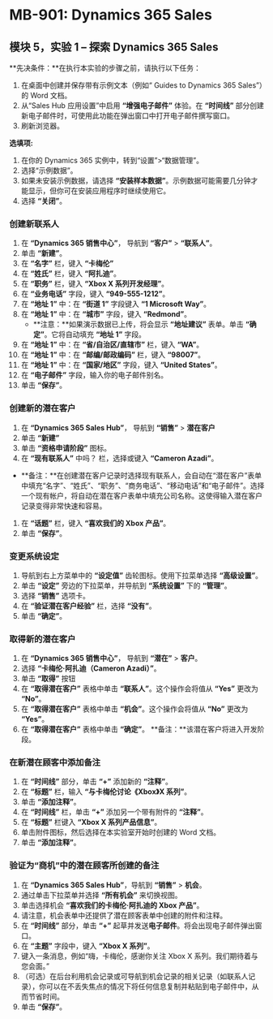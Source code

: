 ﻿---
lab:
    title: '实验室教学 01：探索 Dynamics 365 Sales'
    module: '模块 05：Dynamics 365 Sales 简介'
---

# MB-901: Dynamics 365 Sales
## 模块 5，实验 1 – 探索 Dynamics 365 Sales

**先决条件：**在执行本实验的步骤之前，请执行以下任务：

1. 在桌面中创建并保存带有示例文本（例如“ Guides to Dynamics 365 Sales”）的 Word 文档。
1. 从“Sales Hub 应用设置”中启用 **“增强电子邮件”** 体验。在 **“时间线”** 部分创建新电子邮件时，可使用此功能在弹出窗口中打开电子邮件撰写窗口。
1. 刷新浏览器。

**选填项:**
 
1. 在你的 Dynamics 365 实例中，转到“设置”>“数据管理”。
1. 选择“示例数据”。
1. 如果未安装示例数据，请选择 **“安装样本数据”**。示例数据可能需要几分钟才能显示，但你可在安装应用程序时继续使用它。
1. 选择 **“关闭”**。

### 创建新联系人

1. 在 **“Dynamics 365 销售中心”**， 导航到 **“客户”** > **“联系人”**。
1. 单击 **“新建”**。
1. 在 **“名字”** 栏，键入 **“卡梅伦”**
1. 在 **“姓氏”** 栏，键入 **“阿扎迪”**。
1. 在 **“职务”** 栏，键入 **“Xbox X 系列开发经理”**。
1. 在 **“业务电话”** 字段，键入 **“949-555-1212”**。
1. 在 **“地址 1”** 中：在 **“街道 1”** 字段键入 **“1 Microsoft Way”**。
1. 在 **“地址 1”** 中：在 **“城市”** 字段，键入 **“Redmond”**。
    - **注意：**如果演示数据已上传，将会显示 **“地址建议”** 表单。单击 **“确定”**。它将自动填充 **“地址 1”** 字段。 
1. 在 **“地址 1”** 中：在 **“省/自治区/直辖市”** 栏，键入 **“WA”**。
1. 在 **“地址 1”** 中：在 **“邮编/邮政编码”** 栏，键入 **“98007”**。
1. 在 **“地址 1”** 中：在 **“国家/地区”** 字段，键入 **“United States”**。
1. 在 **“电子邮件”** 字段，输入你的电子邮件别名。
1. 单击 **“保存”**。

### 创建新的潜在客户

1. 在 **“Dynamics 365 Sales Hub”**， 导航到 **“销售”** > **潜在客户**
1. 单击 **“新建”**
1. 单击 **“资格申请阶段”** 图标。
1. 在 **“现有联系人”** 中吗？  栏，选择或键入 **“Cameron Azadi”**。
- **备注：**在创建潜在客户记录时选择现有联系人，会自动在“潜在客户”表单中填充“名字”、“姓氏”、“职务”、“商务电话”、“移动电话”和“电子邮件”。选择一个现有帐户，将自动在潜在客户表单中填充公司名称。这使得输入潜在客户记录变得非常快速和容易。
1. 在 **“话题”** 栏，键入 **“喜欢我们的 Xbox 产品”**。
1. 单击 **“保存”**。

### 变更系统设定

1. 导航到右上方菜单中的 **“设定值”** 齿轮图标。使用下拉菜单选择 **“高级设置”**。
1. 单击 **“设定”** 旁边的下拉菜单，并导航到 **“系统设置”** 下的 **“管理”**。
1. 选择 **“销售”** 选项卡。
1. 在 **“验证潜在客户经验”** 栏，选择 **“没有”**。
1. 单击 **“确定”**。

### 取得新的潜在客户

1. 在 **“Dynamics 365 销售中心”**， 导航到 **“潜在”** > **客户**。
1. 选择 **“卡梅伦·阿扎迪（Cameron Azadi）”**。
1. 单击 **“取得”** 按钮
1. 在 **“取得潜在客户”** 表格中单击 **“联系人”**。这个操作会将值从 **“Yes”** 更改为 **“No”**。
1. 在 **“取得潜在客户”** 表格中单击 **“机会”**。这个操作会将值从 **“No”** 更改为 **“Yes”**。
1. 在 **“取得潜在客户”** 表格中单击 **“确定”**。 
**备注：**该潜在客户将进入开发阶段。

### 在新潜在顾客中添加备注

1. 在 **“时间线”** 部分，单击 **“+”** 添加新的 **“注释”**。
1. 在 **“标题”** 栏，输入 **“与卡梅伦讨论《Xbox》X 系列”**。
1. 单击 **“添加注释”**。
1. 在 **“时间线”** 栏，单击 **“+”** 添加另一个带有附件的 **“注释”**。
1. 在 **“标题”** 栏键入 **“Xbox X 系列产品信息”**。
1. 单击附件图标，然后选择在本实验室开始时创建的 Word 文档。
1. 单击 **“添加注释”**。

### 验证为“商机”中的潜在顾客所创建的备注

1. 在 **“Dynamics 365 Sales Hub”**，导航到 **“销售”** > **机会**。
1. 通过单击下拉菜单并选择 **“所有机会”** 来切换视图。
1. 单击选择机会 **“喜欢我们的卡梅伦·阿扎迪的 Xbox 产品”**。
1. 请注意，机会表单中还提供了潜在顾客表单中创建的附件和注释。 
1. 在 **“时间线”** 部分，单击 **“+”** 起草并发送**电子邮件**。将会出现电子邮件弹出窗口。
1. 在 **“主题”** 字段中，键入 **“Xbox X 系列”**。
1. 键入一条消息，例如“嗨，卡梅伦，感谢你关注 Xbox X 系列。我们期待着与您会面。” 
1. （可选）在后台利用机会记录或可导航到机会记录的相关记录（如联系人记录），你可以在不丢失焦点的情况下将任何信息复制并粘贴到电子邮件中，从而节省时间。
1. 单击 **“保存”**。




